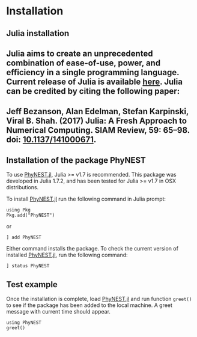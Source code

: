 # Installation

## Julia installation

Julia aims to create an unprecedented combination of ease-of-use, power, and efficiency in a single programming language. Current release of Julia is available [here](https://julialang.org/downloads/). Julia can be credited by citing the following paper:
---
Jeff Bezanson, Alan Edelman, Stefan Karpinski, Viral B. Shah. (2017) Julia: A Fresh Approach to Numerical Computing. SIAM Review, 59: 65–98. doi: [10.1137/141000671](10.1137/141000671).
---

## Installation of the package PhyNEST
To use [PhyNEST.jl](https://github.com/sungsik-kong/PhyNEST.jl), Julia >= v1.7 is recommended. This package was developed in Julia 1.7.2, and has been tested for Julia >= v1.7 in OSX distributions.

To install [PhyNEST.jl](https://github.com/sungsik-kong/PhyNEST.jl) run the following command in Julia prompt:
```@julia
using Pkg
Pkg.add("PhyNEST")
```
or
```@julia install
] add PhyNEST
```
Either command installs the package. To check the current version of installed [PhyNEST.jl](https://github.com/sungsik-kong/PhyNEST.jl), run the following command:
```@julia
] status PhyNEST
```
## Test example
Once the installation is complete, load [PhyNEST.jl](https://github.com/sungsik-kong/PhyNEST.jl) and run function `greet()` to see if the package has been added to the local machine. A greet message with current time should appear.
```@repl install
using PhyNEST
greet()
```